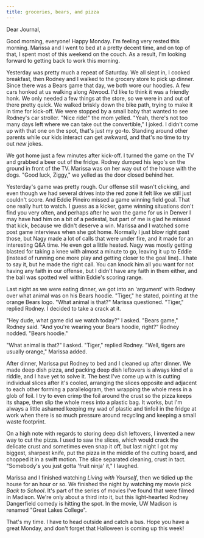 ```yaml
---
title: groceries, bears, and pizza
---
```


Dear Journal,

Good morning, everyone! Happy Monday. I'm feeling very rested this
morning. Marissa and I went to bed at a pretty decent time, and on top
of that, I spent most of this weekend on the couch. As a result, I'm
looking forward to getting back to work this morning.

Yesterday was pretty much a repeat of Saturday. We all slept in, I
cooked breakfast, then Rodney and I walked to the grocery store to pick
up dinner. Since there was a Bears game that day, we both wore our
hoodies. A few cars honked at us walking along Atwood. I'd like to think
it was a friendly honk. We only needed a few things at the store, so we
were in and out of there pretty quick. We walked briskly down the bike
path, trying to make it in time for kick-off. We were stopped by a small
baby that wanted to see Rodney's car stroller. "Nice ride!" the mom
yelled. "Yeah, there's not too many days left where we can take out the
convertible," I joked. I didn't come up with that one on the spot,
that's just my go-to. Standing around other parents while our kids
interact can get awkward, and that's no time to try out *new* jokes.

We got home just a few minutes after kick-off. I turned the game on the
TV and grabbed a beer out of the fridge. Rodney dumped his lego's on the
ground in front of the TV. Marissa was on her way out of the house with
the dogs. "Good luck, Ziggy," we yelled as the door closed behind her.

Yesterday's game was pretty rough. Our offense still wasn't clicking,
and even though we had several drives into the red zone it felt like we
still just couldn't score. And Eddie Pineiro missed a game winning field
goal. That one really hurt to watch. I guess as a kicker, game winning
situations don't find you very often, and perhaps after he won the game
for us in Denver I may have had him on a bit of a pedestal, but part of
me is glad he missed that kick, because we didn't deserve a win. Marissa
and I watched some post game interviews when she got home. Normally I
just blow right past those, but Nagy made a lot of calls that were under
fire, and it made for an interesting Q&A time. He even got a little
heated. Nagy was mostly getting blasted for taking a knee with almost a
minute to go, leaving it up to Eddie (instead of running one more play
and getting closer to the goal line).. I hate to say it, but he made the
right call. You can knock him all you want for not having any faith in
our offense, but I didn't have any faith in them either, and the ball
was spotted well within Eddie's scoring range.

Last night as we were eating dinner, we got into an 'argument' with
Rodney over what animal was on his Bears hoodie. "Tiger," he stated,
pointing at the orange Bears logo. "What animal is that?" Marissa
questioned. "Tiger," replied Rodney. I decided to take a crack at it.

"Hey dude, what game did we watch today?" I asked. "Bears game," Rodney
said. "And you're wearing your Bears hoodie, right?" Rodney nodded.
"Bears hoodie."

"What animal is that?" I asked. "Tiger," replied Rodney. "Well, tigers
are usually orange," Marissa added.

After dinner, Marissa put Rodney to bed and I cleaned up after dinner.
We made deep dish pizza, and packing deep dish leftovers is always kind
of a riddle, and I have yet to solve it. The best I've come up with is
cutting individual slices after it's cooled, arranging the slices
opposite and adjacent to each other forming a parallelogram, then
wrapping the whole mess in a glob of foil. I try to even crimp the foil
around the crust so the pizza keeps its shape, then slip the whole mess
into a plastic bag. It works, but I'm always a little ashamed keeping my
wad of plastic and tinfoil in the fridge at work when there is so much
pressure around recycling and keeping a small waste footprint.

On a high note with regards to storing deep dish leftovers, I invented a
new way to cut the pizza. I used to saw the slices, which would crack
the delicate crust and sometimes even snap it off, but last night I got
my biggest, sharpest knife, put the pizza in the middle of the cutting
board, and chopped it in a swift motion. The slice separated cleaning,
crust in tact. "Somebody's you just gotta 'fruit ninja' it," I laughed.

Marissa and I finished watching *Living with Yourself*, then we tidied
up the house for an hour or so. We finished the night by watching my
movie pick *Back to School*. It's part of the series of movies I've
found that were filmed in Madison. We're only about a third into it, but
this light-hearted Rodney Dangerfield comedy is hitting the spot. In the
movie, UW Madison is renamed "Great Lakes College".

That's my time. I have to head outside and catch a bus. Hope you have a
great Monday, and don't forget that Halloween is coming up this week!

